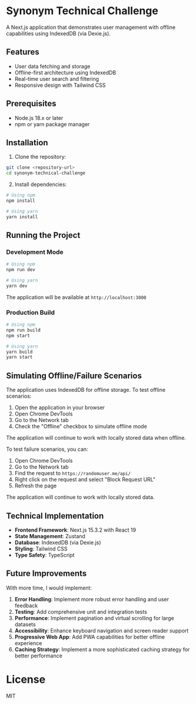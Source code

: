# Synonym Technical Challenge

A Next.js application that demonstrates user management with offline capabilities using IndexedDB (via Dexie.js).

## Features

- User data fetching and storage
- Offline-first architecture using IndexedDB
- Real-time user search and filtering
- Responsive design with Tailwind CSS

## Prerequisites

- Node.js 18.x or later
- npm or yarn package manager

## Installation

1. Clone the repository:

```bash
git clone <repository-url>
cd synonym-technical-challenge
```

2. Install dependencies:

```bash
# Using npm
npm install

# Using yarn
yarn install
```

## Running the Project

### Development Mode

```bash
# Using npm
npm run dev

# Using yarn
yarn dev
```

The application will be available at `http://localhost:3000`

### Production Build

```bash
# Using npm
npm run build
npm start

# Using yarn
yarn build
yarn start
```

## Simulating Offline/Failure Scenarios

The application uses IndexedDB for offline storage. To test offline scenarios:

1. Open the application in your browser
2. Open Chrome DevTools
3. Go to the Network tab
4. Check the "Offline" checkbox to simulate offline mode

The application will continue to work with locally stored data when offline.

To test failure scenarios, you can:

1. Open Chrome DevTools
2. Go to the Network tab
3. Find the request to `https://randomuser.me/api/`
4. Right click on the request and select "Block Request URL"
5. Refresh the page

The application will continue to work with locally stored data.

## Technical Implementation

- **Frontend Framework**: Next.js 15.3.2 with React 19
- **State Management**: Zustand
- **Database**: IndexedDB (via Dexie.js)
- **Styling**: Tailwind CSS
- **Type Safety**: TypeScript

## Future Improvements

With more time, I would implement:

1. **Error Handling**: Implement more robust error handling and user feedback
2. **Testing**: Add comprehensive unit and integration tests
3. **Performance**: Implement pagination and virtual scrolling for large datasets
4. **Accessibility**: Enhance keyboard navigation and screen reader support
5. **Progressive Web App**: Add PWA capabilities for better offline experience
6. **Caching Strategy**: Implement a more sophisticated caching strategy for better performance

# License

MIT
